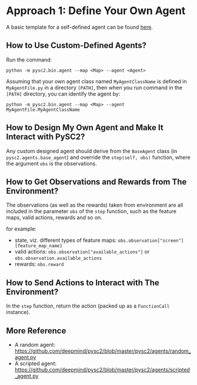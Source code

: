 # Approach 1: Define Your Own Agent

A basic template for a self-defined agent can be found [here](./../Approach_1.py).

## How to Use Custom-Defined Agents?

Run the command:

```
python -m pysc2.bin.agent --map <Map> --agent <Agent>
```

Assuming that your own agent class named `MyAgentClassName` is defined in `MyAgentFile.py` in a directory `[PATH]`, then when you run command in the `[PATH]` directory, you can identify the agent by:

```
python -m pysc2.bin.agent --map <Map> --agent MyAgentFile.MyAgentClassName
```

## How to Design My Own Agent and Make It Interact with PySC2?

Any custom designed agent should derive from the `BaseAgent` class (in `pysc2.agents.base_agent`) and override the `step(self, obs)` function, where the argument `obs` is the observations.

## How to Get Observations and Rewards from The Environment?

The observations (as well as the rewards) taken from environment are all included in the parameter `obs` of the `step` function, such as the feature maps, valid actions, rewards and so on. 

for example:
* state, viz. different types of feature maps: `obs.observation["screen"][feature_map_name]`
* valid actions: `obs.observation["available_actions"]` or `obs.observation.available_actions`
* rewards: `obs.reward`

## How to Send Actions to Interact with The Environment?

In the `step` function, return the action (packed up as a `FunctionCall` instance).

## More Reference

* A random agent: <https://github.com/deepmind/pysc2/blob/master/pysc2/agents/random_agent.py>
* A scripted agent: <https://github.com/deepmind/pysc2/blob/master/pysc2/agents/scripted_agent.py>